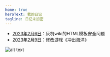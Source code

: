 ```yaml
---
home: true
heroText: 我的日记
tagline: 日记未加密
---
```


- [2023年2月6日](./2023/2023-02-06.md)：灰机wiki的HTML模板安全问题
- [2023年2月9日](./2023/2023-02-09.md)：修改游戏《冲出海洋》

![alt text](bing-icon.png)